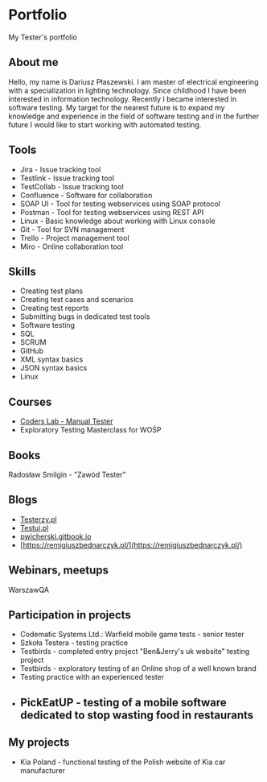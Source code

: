 # Portfolio
My Tester's portfolio

## About me
Hello, my name is Dariusz Płaszewski. I am master of electrical engineering with a specialization in lighting technology. Since childhood I have been interested in information technology. Recently I became interested in software testing. My target for the nearest future is to expand my knowledge and experience in the field of software testing and in the further future I would like to start working with automated testing.

## Tools
* Jira - Issue tracking tool
* Testlink - Issue tracking tool
* TestCollab - Issue tracking tool
* Confluence - Software for collaboration
* SOAP UI - Tool for testing webservices using SOAP protocol
* Postman - Tool for testing webservices using REST API
* Linux - Basic knowledge about working with Linux console
* Git - Tool for SVN management
* Trello - Project management tool
* Miro - Online collaboration tool

## Skills
* Creating test plans
* Creating test cases and scenarios
* Creating test reports
* Submitting bugs in dedicated test tools
* Software testing
* SQL
* SCRUM
* GitHub
* XML syntax basics
* JSON syntax basics
* Linux

## Courses
* [Coders Lab - Manual Tester](http://www.coderslab.pl)
* Exploratory Testing Masterclass for WOŚP

## Books
Radosław Smilgin - "Zawód Tester" 

## Blogs
* [Testerzy.pl](http://www.testerzy.pl)
* [Testuj.pl](http://www.testuj.pl)
* [pwicherski.gitbook.io](http://pwicherski.gitbook.io)
* [https://remigiuszbednarczyk.pl/](https://remigiuszbednarczyk.pl/)

## Webinars, meetups
WarszawQA

## Participation in projects
* Codematic Systems Ltd.: Warfield mobile game tests - senior tester
* Szkoła Testera - testing practice
* Testbirds - completed entry project "Ben&Jerry's uk website" testing project
* Testbirds - exploratory testing of an Online shop of a well known brand
* Testing practice with an experienced tester
* ## PickEatUP - testing of a mobile software dedicated to stop wasting food in restaurants

## My projects
* Kia Poland - functional testing of the Polish website of Kia car manufacturer
